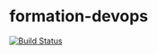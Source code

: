 # formation-devops
[![Build Status](https://travis-ci.org/Pompier2/formation-devops.svg?branch=master)](https://travis-ci.org/Pompier2/formation-devops)
